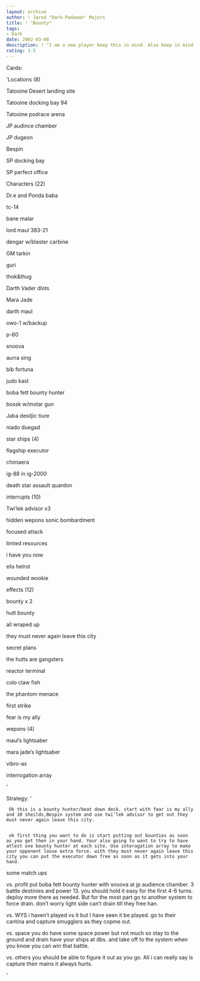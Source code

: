 ```yaml
---
layout: archive
author: ! Jared "Dark-Padawan" Majors
title: ! "Bounty"
tags:
- Dark
date: 2002-03-08
description: ! "I am a new player keep this in mind. Also keep in mind this is my old deck that I won’t be playing with anymore. It’s a bounty hunter deck mostly."
rating: 3.5
---
```

Cards: 

'Locations (8)

Tatooine Desert landing site

Tatooine docking bay 94

Tatooine podrace arena

JP audince chamber

JP dugeon 

Bespin 

SP docking bay 

SP perfect office


Characters (22)

Dr.e and Ponda baba

tc-14

bane malar

lord maul 383-21

dengar w/blaster carbine

GM tarkin 

guri

thok&thug 

Darth Vader dlots

Mara Jade 

darth maul

owo-1 w/backup

p-60 

snoova

aurra sing

bib fortuna

judo kast

boba fett bounty hunter

bossk w/motar gun 

Jaba desiljic tiure

niado duegad


star ships (4)

flagship executor 

chimaera

ig-88 in ig-2000

death star assault quardon 


interrupts (10)

Twi’lek advisor x3

hidden wepons sonic bombardment

focused attack 

limted resources 

i have you now

elis helrot

wounded wookie


effects (12)

bounty x 2

hutt bounty 

all wraped up 

they must never again leave this city 

secret plans

the hutts are gangsters

reactor terminal 

colo claw fish 

the phantom menace

first strike 

fear is my ally


wepons (4) 

maul’s lightsaber

mara jade’s lightsaber

vibro-ax

interrogation array




'

Strategy: '

     Ok this is a bounty hunter/beat down deck. start with fear is my ally and 10 sheilds,Bespin system and use twi’lek advisor to get out they must never again leave this city.


     ok first thing you want to do is start putting out bounties as soon as you get then in your hand. Your also going to want to try to have atlest one bounty hunter at each site. Use interagation array to make your oppenent loose extra force. with they must never again leave this city you can put the executor down free as soon as it gets into your hand.


some match ups


vs. profit put boba fett bounty hunter with snoova at jp audience chamber. 3 battle destinies and power 13. you should hold it easy for the first 4-6 turns. deploy more there as needed. But for the most part go to another system to force drain. don’t worry light side can’t drain till they free han.


vs. WYS i haven’t played vs it but I have seen it be played. go to their cantina and capture smugglers as they copme out.


vs. space you do have some space power but not much so stay to the ground and drain have your ships at dbs. and take off to the system when you know you can win that battle.


vs. others you should be able to figure it out as you go. All i can really say is capture their mains it always hurts.

'